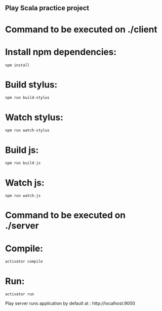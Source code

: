 ## Play Scala practice project

# Command to be executed on ./client 

# Install npm dependencies:
```
npm install   
```

# Build stylus:
```
npm run build-stylus
```

# Watch stylus:
```
npm run watch-stylus
```

# Build js:
```
npm run build-js
```

# Watch js:
```
npm run watch-js
```
# Command to be executed on ./server

# Compile:
```
activator compile
```

# Run:
```
activator run 
```
Play server runs application by default at : http://localhost:9000

